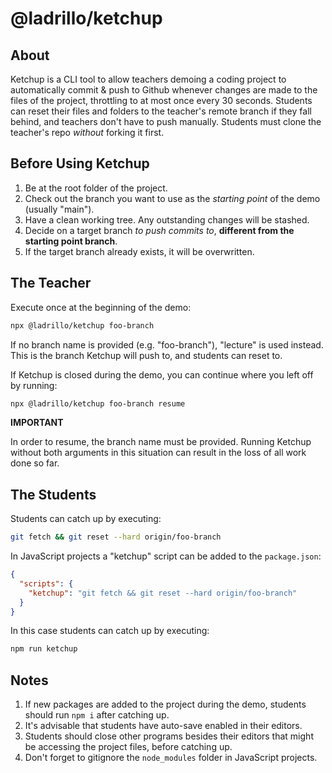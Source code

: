 # @ladrillo/ketchup

## About

Ketchup is a CLI tool to allow teachers demoing a coding project to automatically commit & push to Github whenever changes are made to the files of the project, throttling to at most once every 30 seconds. Students can reset their files and folders to the teacher's remote branch if they fall behind, and teachers don't have to push manually. Students must clone the teacher's repo _without_ forking it first.

## Before Using Ketchup

1. Be at the root folder of the project.
2. Check out the branch you want to use as the _starting point_ of the demo (usually "main").
3. Have a clean working tree. Any outstanding changes will be stashed.
4. Decide on a target branch _to push commits to_, **different from the starting point branch**.
5. If the target branch already exists, it will be overwritten.

## The Teacher

Execute once at the beginning of the demo:

```bash
npx @ladrillo/ketchup foo-branch
```

If no branch name is provided (e.g. "foo-branch"), "lecture" is used instead. This is the branch Ketchup will push to, and students can reset to.

If Ketchup is closed during the demo, you can continue where you left off by running:

```bash
npx @ladrillo/ketchup foo-branch resume
```

**IMPORTANT**

In order to resume, the branch name must be provided. Running Ketchup without both arguments in this situation can result in the loss of all work done so far.

## The Students

Students can catch up by executing:

```bash
git fetch && git reset --hard origin/foo-branch
```

In JavaScript projects a "ketchup" script can be added to the `package.json`:

```json
{
  "scripts": {
    "ketchup": "git fetch && git reset --hard origin/foo-branch"
  }
}
```

In this case students can catch up by executing:

```bash
npm run ketchup
```

## Notes

1. If new packages are added to the project during the demo, students should run `npm i` after catching up.
2. It's advisable that students have auto-save enabled in their editors.
3. Students should close other programs besides their editors that might be accessing the project files, before catching up.
4. Don't forget to gitignore the `node_modules` folder in JavaScript projects.
